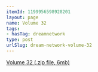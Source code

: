 ```yaml
---
itemId: 1199956598928201
layout: page
name: Volume 32
tags:
- hasTag: dreamnetwork
type: post
urlSlug: dream-network-volume-32
---
```

<a href="files/Volume_32.zip" download>Volume 32 (.zip file, 6mb)</a>